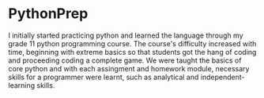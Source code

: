 # PythonPrep

I initially started practicing python and learned the language through my grade 11 python programming course. The course's difficulty increased with time, beginning with extreme basics so that students got the hang of coding and proceeding coding a complete game. We were taught the basics of core python and with each assingment and homework module, necessary skills for a programmer were learnt, such as analytical and independent-learning skills.
